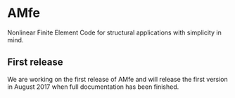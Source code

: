# AMfe
Nonlinear Finite Element Code for structural applications with simplicity in mind.

First release
-------------

We are working on the first release of AMfe and will release the first version in August 2017 when full documentation has been finished.
